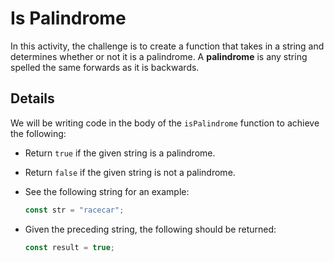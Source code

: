 # Is Palindrome

In this activity, the challenge is to create a function that takes in a string and determines whether or not it is a palindrome. A **palindrome** is any string spelled the same forwards as it is backwards.

## Details

We will be writing code in the body of the `isPalindrome` function to achieve the following:

- Return `true` if the given string is a palindrome.

- Return `false` if the given string is not a palindrome.

- See the following string for an example:

  ```js
  const str = "racecar";
  ```

- Given the preceding string, the following should be returned:

  ```js
  const result = true;
  ```
